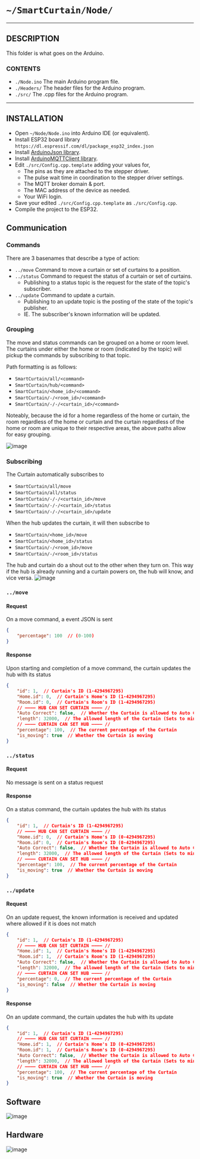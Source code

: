 # `~/SmartCurtain/Node/`

---

## DESCRIPTION
This folder is what goes on the Arduino.

### CONTENTS
- `./Node.ino` The main Arduino program file.
- `./Headers/` The header files for the Arduino program.
- `./src/` The .cpp files for the Arduino program.

---

## INSTALLATION
- Open `~/Node/Node.ino` into Arduino IDE (or equivalent).
- Install ESP32 board library `https://dl.espressif.com/dl/package_esp32_index.json`
- Install [ArduinoJson library](https://arduinojson.org/).
- Install [ArduinoMQTTClient library](https://github.com/arduino-libraries/ArduinoMqttClient).
- Edit `./src/Config.cpp.template` adding your values for,
	- The pins as they are attached to the stepper driver.
	- The pulse wait time in coordination to the stepper driver settings.
	- The MQTT broker domain & port.
	- The MAC address of the device as needed.
	- Your WiFi login.
- Save your edited `./src/Config.cpp.template` as `./src/Config.cpp`.
- Compile the project to the ESP32.


## Communication


### Commands
There are 3 basenames that describe a type of action:
- `../move` Command to move a curtain or set of curtains to a position.
- `../status` Command to request the status of a curtain or set of curtains.
	- Publishing to a status topic is the request for the state of the topic's subscriber.
- `../update` Command to update a curtain.
	- Publishing to an update topic is the posting of the state of the topic's publisher.
	- IE. The subscriber's known information will be updated.

### Grouping
The move and status commands can be grouped on a home or room level. The curtains under either the home or room (indicated by the topic) will pickup the commands by subscribing to that topic.

Path formatting is as follows:
- `SmartCurtain/all/<command>`
- `SmartCurtain/hub/<command>`
- `SmartCurtain/<home_id>/<command>`
- `SmartCurtain/-/<room_id>/<command>`
- `SmartCurtain/-/-/<curtain_id>/<command>`

Noteably, because the id for a home regardless of the home or curtain, the room regardless of the home or curtain and the curtain regardless of the home or room are unique to their respective areas, the above paths allow for easy grouping.

![image](../Documentation/Images/MQTT/MQTTCommunicationFlowDiagram.jpg)

### Subscribing
The Curtain automatically subscribes to
- `SmartCurtain/all/move`
- `SmartCurtain/all/status`
- `SmartCurtain/-/-/<curtain_id>/move`
- `SmartCurtain/-/-/<curtain_id>/status`
- `SmartCurtain/-/-/<curtain_id>/update`

When the hub updates the curtain, it will then subscribe to
- `SmartCurtain/<home_id>/move`
- `SmartCurtain/<home_id>/status`
- `SmartCurtain/-/<room_id>/move`
- `SmartCurtain/-/<room_id>/status`

The hub and curtain do a shout out to the other when they turn on. This way if the hub is already running and a curtain powers on, the hub will know, and vice versa.
![image](../Documentation/Images/MQTT/MQTTStateDiagram.png)


### `../move`
#### Request
On a move command, a event JSON is sent
```json
{
	"percentage": 100  // (0-100)
}
```

#### Response
Upon starting and completion of a move command, the curtain updates the hub with its status
```json
{
	"id": 1,  // Curtain's ID (1-4294967295)
	"Home.id": 0,  // Curtain's Home's ID (1-4294967295)
	"Room.id": 0,  // Curtain's Room's ID (1-4294967295)
	// ———— HUB CAN SET CURTAIN ———— //
	"Auto Correct": false,  // Whether the Curtain is allowed to Auto Correct
	"length": 32000,  // The allowed length of the Curtain (Sets to minimum of Hub's length & Curtain's length)
	// ———— CURTAIN CAN SET HUB ———— //
	"percentage": 100,  // The current percentage of the Curtain
	"is_moving": true  // Whether the Curtain is moving
}
```


### `../status`
#### Request
No message is sent on a status request

#### Response
On a status command, the curtain updates the hub with its status
```json
{
	"id": 1,  // Curtain's ID (1-4294967295)
	// ———— HUB CAN SET CURTAIN ———— //
	"Home.id": 0,  // Curtain's Home's ID (0-4294967295)
	"Room.id": 0,  // Curtain's Room's ID (0-4294967295)
	"Auto Correct": false,  // Whether the Curtain is allowed to Auto Correct
	"length": 32000,  // The allowed length of the Curtain (Sets to minimum of Hub's length & Curtain's length)
	// ———— CURTAIN CAN SET HUB ———— //
	"percentage": 100,  // The current percentage of the Curtain
	"is_moving": true  // Whether the Curtain is moving
}
```


### `../update`
#### Request
On an update request, the known information is received and updated where allowed if it is does not match
```json
{
	"id": 1,  // Curtain's ID (1-4294967295)
	// ———— HUB CAN SET CURTAIN ———— //
	"Home.id": 1,  // Curtain's Home's ID (1-4294967295)
	"Room.id": 1,  // Curtain's Room's ID (1-4294967295)
	"Auto Correct": false,  // Whether the Curtain is allowed to Auto Correct
	"length": 32000,  // The allowed length of the Curtain (Sets to minimum of Hub's length & Curtain's length)
	// ———— CURTAIN CAN SET HUB ———— //
	"percentage": 0,  // The current percentage of the Curtain
	"is_moving": false  // Whether the Curtain is moving
}
```

#### Response
On an update command, the curtain updates the hub with its update
```json
{
	"id": 1,  // Curtain's ID (1-4294967295)
	// ———— HUB CAN SET CURTAIN ———— //
	"Home.id": 1,  // Curtain's Home's ID (0-4294967295)
	"Room.id": 1,  // Curtain's Room's ID (0-4294967295)
	"Auto Correct": false,  // Whether the Curtain is allowed to Auto Correct
	"length": 32000,  // The allowed length of the Curtain (Sets to minimum of Hub's length & Curtain's length)
	// ———— CURTAIN CAN SET HUB ———— //
	"percentage": 100,  // The current percentage of the Curtain
	"is_moving": true  // Whether the Curtain is moving
}
```


## Software
![image](../Documentation/Images/Software/ADS_Node.jpg)


## Hardware
![image](../Documentation/Images/Hardware/MQTTStateDiagram.png)

